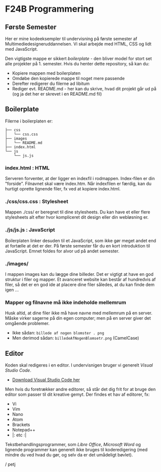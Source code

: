 # F24B Programmering

## Første Semester

Her er mine kodeeksempler til undervisning på første semester af Multimediedesigneruddannelsen. Vi skal arbejde med HTML, CSS og lidt med JavaScript. 

Den vigtigste mappe er sikkert *boilerplate* - den bliver model for stort set alle projekter på 1. semester. Hvis du henter dette repository, så kan du:

* Kopiere mappen med boilerplaten
* Omdøbe den kopierede mappe til noget mere passende
* Derefter redigerer du filerne ad libitum
* Rediger evt. README.md - her kan du skrive, hvad dit projekt går ud på (og ja det her er skrevet i en README.md fil)

## Boilerplate

Filerne i boilerplaten er:

~~~~~~
├── css
│   └── css.css
├── images
│   └── README.md
├── index.html
└── js
    └── js.js
~~~~~~

### index.html : HTML

Serveren forventer, at der ligger en indexfil i rodmappen. Index-filen er din "forside". Filnavnet skal være index.htm. Når indexfilen er færdig, kan du hurtigt oprette lignende filer, fx ved at kopiere index.html.

### ./css/css.css : Stylesheet

Mappen ./css/ er beregnet til dine stylesheets. Du kan have et eller flere stylesheets alt efter hvor kompliceret dit design eller din webløsning er. 

### ./js/js.js : JavaScript

Boilerplaten linker desuden til et JavaScript, som ikke gør meget andet end at fortælle at det er der. På første semester får du en kort introduktion til JavaScript. Emnet foldes for alvor ud på andet semester. 

### ./images/

I mappen images kan du lægge dine billeder. Det er vigtigt at have en god struktur i filer og mapper. Et avanceret website kan består af hundredvis af filer, så det er en god ide at placere dine filer således, at du kan finde dem igen ...

### Mapper og filnavne må ikke indeholde mellemrum 

Husk altid, at dine filer ikke må have navne med mellemrum på en server. Måske virker sagerne på din egen computer; men på en server giver det omgående problemer.

* Ikke sådan: `billede af nogen blomster . png`
* Men derimod sådan: `billedeAfNogenBlomsetr.png` (CamelCase)

## Editor

Koden skal redigeres i en editor. I undervisnigen bruger vi generelt *Visual Studio Code*. 

* [Download Visual Studio Code her](https://code.visualstudio.com/)

Men hvis du foretrækker andre editorer, så står det dig frit for at bruge den editor som passer til dit kreative gemyt. Der findes et hav af editorer, fx:

* Vi
* Vim
* Nano
* Atom 
* Brackets
* Notepad++
* |: etc :|

Tekstbehandlingsprogrammer, som *Libre Office*, *Microsoft Word* og lignende programmer kan generelt ikke bruges til koderedigering (med mindre du ved hvad du gør, og selv da er det umådeligt bøvlet).

/ petj